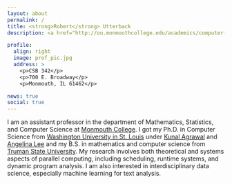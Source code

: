 ```yaml
---
layout: about
permalink: /
title: <strong>Robert</strong> Utterback
description: <a href="http://ou.monmouthcollege.edu/academics/computer-science">Department of Mathematics and Computer Science</a> | <a href="http://www.monmouthcollege.edu">Monmouth College</a>

profile:
  align: right
  image: prof_pic.jpg
  address: >
    <p>CSB 342</p>
    <p>700 E. Broadway</p>
    <p>Monmouth, IL 61462</p>

news: true
social: true
---
```


I am an assistant professor in the department of Mathematics,
Statistics, and Computer Science at [Monmouth
College](http://www.monmouthcollege.edu). I got my Ph.D. in Computer
Science from [Washington University in
St. Louis](http://www.wustl.edu) under [Kunal
Agrawal](http://www.cse.wustl.edu/~kunal/) and [Angelina
Lee](http://www.cse.wustl.edu/~angelee/) and my B.S. in mathematics
and computer science from [Truman State
University](http://www.truman.edu). My research involves both
theoretical and systems aspects of parallel computing, including
scheduling, runtime systems, and dynamic program analysis. I am also
interested in interdisciplinary data science, especially machine
learning for text analysis.
